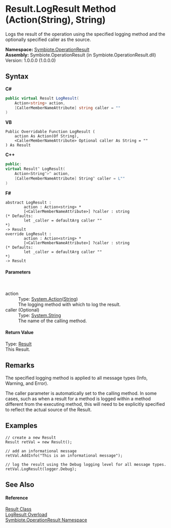 # Result.LogResult Method (Action(String), String)
 

Logs the result of the operation using the specified logging method and the optionally specified caller as the source.

**Namespace:**&nbsp;<a href="846ea925-838c-f4a8-6a8a-689eb9584d48">Symbiote.OperationResult</a><br />**Assembly:**&nbsp;Symbiote.OperationResult (in Symbiote.OperationResult.dll) Version: 1.0.0.0 (1.0.0.0)

## Syntax

**C#**<br />
``` C#
public virtual Result LogResult(
	Action<string> action,
	[CallerMemberNameAttribute] string caller = ""
)
```

**VB**<br />
``` VB
Public Overridable Function LogResult ( 
	action As Action(Of String),
	<CallerMemberNameAttribute> Optional caller As String = ""
) As Result
```

**C++**<br />
``` C++
public:
virtual Result^ LogResult(
	Action<String^>^ action, 
	[CallerMemberNameAttribute] String^ caller = L""
)
```

**F#**<br />
``` F#
abstract LogResult : 
        action : Action<string> * 
        [<CallerMemberNameAttribute>] ?caller : string 
(* Defaults:
        let _caller = defaultArg caller ""
*)
-> Result 
override LogResult : 
        action : Action<string> * 
        [<CallerMemberNameAttribute>] ?caller : string 
(* Defaults:
        let _caller = defaultArg caller ""
*)
-> Result 
```


#### Parameters
&nbsp;<dl><dt>action</dt><dd>Type: <a href="http://msdn2.microsoft.com/en-us/library/018hxwa8" target="_blank">System.Action</a>(<a href="http://msdn2.microsoft.com/en-us/library/s1wwdcbf" target="_blank">String</a>)<br />The logging method with which to log the result.</dd><dt>caller (Optional)</dt><dd>Type: <a href="http://msdn2.microsoft.com/en-us/library/s1wwdcbf" target="_blank">System.String</a><br />The name of the calling method.</dd></dl>

#### Return Value
Type: <a href="fed882b9-fab1-b6e8-5855-cbc027039192">Result</a><br />This Result.

## Remarks

The specified logging method is applied to all message types (Info, Warning, and Error).

The caller parameter is automatically set to the calling method. In some cases, such as when a result for a method is logged within a method different from the executing method, this will need to be explicitly specified to reflect the actual source of the Result.


## Examples

```
// create a new Result
Result retVal = new Result();

// add an informational message
retVal.AddInfo("This is an informational message");

// log the result using the Debug logging level for all message types.
retVal.LogResult(logger.Debug);
```


## See Also


#### Reference
<a href="fed882b9-fab1-b6e8-5855-cbc027039192">Result Class</a><br /><a href="50392e8d-6c01-f3bc-0ae0-2e51621eae26">LogResult Overload</a><br /><a href="846ea925-838c-f4a8-6a8a-689eb9584d48">Symbiote.OperationResult Namespace</a><br />